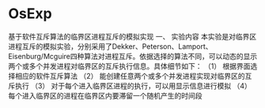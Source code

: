 # OsExp
基于软件互斥算法的临界区进程互斥的模拟实现
一、 实验内容
本实验是对临界区进程互斥的模拟实验，分别采用了Dekker、Peterson、Lamport、Eisenburg/Mcguire四种算法对进程互斥。依据选择的算法不同，可以动态的显示两个或多个并发进程对临界区的互斥执行信息。具体细节如下：
（1） 根据界面选择相应的软件互斥算法
（2） 能创建任意两个或多个并发进程实现对临界区的互斥执行
（3） 对于每个进入临界区进程的执行，可以用显示信息进行模拟
（4） 每个进入临界区的进程在临界区内要滞留一个随机产生的时间段
